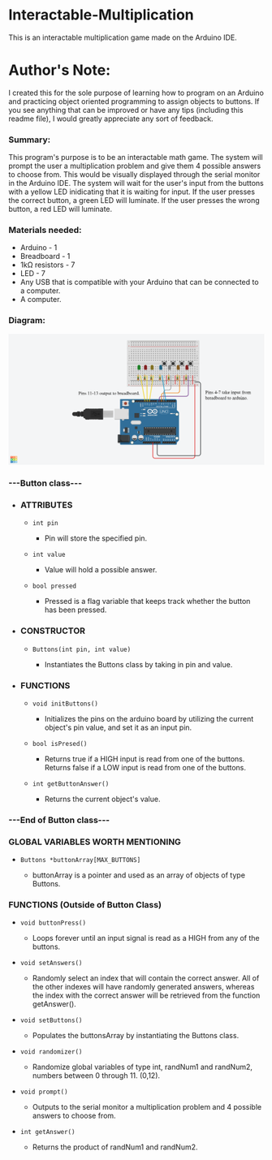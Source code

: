 # Interactable-Multiplication
This is an interactable multiplication game made on the Arduino IDE.

# Author's Note:
I created this for the sole purpose of learning how to program on an Arduino and practicing object oriented programming to assign objects to buttons.
If you see anything that can be improved or have any tips (including this readme file), I would greatly appreciate any sort of feedback.

### Summary:
This program's purpose is to be an interactable math game.
The system will prompt the user a multiplication problem and give them 4 possible answers to choose from.
This would be visually displayed through the serial monitor in the Arduino IDE.
The system will wait for the user's input from the buttons with a yellow LED inidicating that it is waiting for input.
If the user presses the correct button, a green LED will luminate.
If the user presses the wrong button, a red LED will luminate.

### Materials needed:
- Arduino - 1
- Breadboard - 1
- 1kΩ resistors - 7
- LED - 7
- Any USB that is compatible with your Arduino that can be connected to a computer.
- A computer.

### Diagram:
![here](https://github.com/VueChu/Interactable-Multiplication/blob/main/MathGameDiagram.png)
### ---Button class---
- ### ATTRIBUTES
	- ```int pin```
      - Pin will store the specified pin.

	- ```int value```
		- Value will hold a possible answer.

	- ```bool pressed```
	  - Pressed is a flag variable that keeps track whether the button has been pressed.

-	### CONSTRUCTOR
    - ```Buttons(int pin, int value)```
    
      - Instantiates the Buttons class by taking in pin and value.

- ### FUNCTIONS
  - ```void initButtons()```
  
	  - Initializes the pins on the arduino board by utilizing the current object's pin value, and set it as an input pin.

  - ```bool isPresed()```
    - Returns true if a HIGH input is read from one of the buttons. Returns false if a LOW input is read from one of the buttons.

  - ```int getButtonAnswer()```
    - Returns the current object's value.

### ---End of Button class---
### GLOBAL VARIABLES WORTH MENTIONING

- ```Buttons *buttonArray[MAX_BUTTONS]```

  - buttonArray is a pointer and used as an array of objects of type Buttons.

### FUNCTIONS (Outside of Button Class)
- ```void buttonPress()```
  
  - Loops forever until an input signal is read as a HIGH from any of the buttons. 

- ```void setAnswers()```
  - Randomly select an index that will contain the correct answer. All of the other indexes will have randomly generated answers, whereas the index with the correct answer will be retrieved from the function getAnswer().

- ```void setButtons()```
  - Populates the buttonsArray by instantiating the Buttons class.

- ```void randomizer()```
  - Randomize global variables of type int, randNum1 and randNum2, numbers between 0 through 11. (0,12). 

- ```void prompt()```
  - Outputs to the serial monitor a multiplication problem and 4 possible answers to choose from.

- ```int getAnswer()```
  - Returns the product of randNum1 and randNum2.
